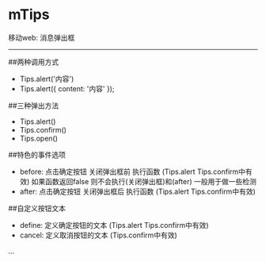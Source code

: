 # mTips
移动web: 消息弹出框

--------------------------------------

##两种调用方式
* Tips.alert('内容')
* Tips.alert({
	content: '内容'
});

##三种弹出方法
* Tips.alert()
* Tips.confirm()
* Tips.open()

##特色的事件选项
* before: 点击确定按钮 关闭弹出框前 执行函数  (Tips.alert Tips.confirm中有效)
 		如果函数返回false 则不会执行(关闭弹出框)和(after) 一般用于做一些检测
* after: 点击确定按钮 关闭弹出框后 执行函数 (Tips.alert Tips.confirm中有效)

##自定义按钮文本
* define: 定义确定按钮的文本 (Tips.alert Tips.confirm中有效)
* cancel: 定义取消按钮的文本 (Tips.confirm中有效)

...